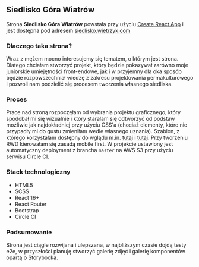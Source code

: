## Siedlisko Góra Wiatrów

Strona **Siedlisko Góra Wiatrów** powstała przy użyciu [Create React App](https://github.com/facebook/create-react-app) i jest dostępna pod adresem [siedlisko.wietrzyk.com](https://siedlisko.wietrzyk.com/)

### Dlaczego taka strona?

Wraz z mężem mocno interesujemy się tematem, o którym jest strona. Dlatego chciałam stworzyć projekt, który będzie pokazywał zarówno moje juniorskie umiejętności front-endowe, jak i w przyjemny dla oka sposób będzie rozpowszechniał wiedzę z zakresu projektowania permakulturowego i pozwoli nam podzielić się procesem tworzenia własnego siedliska.

### Proces

Prace nad stroną rozpoczęłam od wybrania projektu graficznego, który spodobał mi się wizualnie i który starałam się odtworzyć od podstaw możliwie jak najdokładniej przy użyciu CSS'a (chociaż elementy, które nie przypadły mi do gustu zmieniłam wedle własnego uznania). 
Szablon, z którego korzystałam dostępny do wglądu m.in. [tutaj](http://paullaros.nl/ada1.2/bootstrap3/home-full-width.html) i [tutaj](http://paullaros.nl/ada1.2/bootstrap3/post-image.html).
Przy tworzeniu RWD kierowałam się zasadą mobile first.
W projekcie ustawiony jest automatyczny deployment z brancha `master` na AWS S3 przy użyciu serwisu Circle CI.

### Stack technologiczny

- HTML5
- SCSS
- React 16+
- React Router
- Bootstrap
- Circle CI

### Podsumowanie

Strona jest ciągle rozwijana i ulepszana, w najbliższym czasie dojdą testy e2e, w przyszłości planuję stworzyć galerię zdjęć i galerię komponentów opartą o Storybooka.
